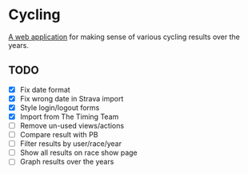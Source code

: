 # Cycling

[A web application](http://cycling.harris.org.nz) for making sense of various cycling results over the years.

## TODO
- [X] Fix date format
- [X] Fix wrong date in Strava import
- [X] Style login/logout forms
- [X] Import from The Timing Team
- [ ] Remove un-used views/actions
- [ ] Compare result with PB
- [ ] Filter results by user/race/year
- [ ] Show all results on race show page
- [ ] Graph results over the years
